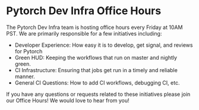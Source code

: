 # Pytorch Dev Infra Office Hours
The Pytorch Dev Infra team is hosting office hours every Friday at 10AM PST. We are primarily responsible for a few initiatives including:
- Developer Experience: How easy it is to develop, get signal, and reviews for Pytorch
- Green HUD: Keeping the workflows that run on master and nightly green.
- CI Infrastructure: Ensuring that jobs get run in a timely and reliable manner.
- General CI Questions: How to add CI workflows, debugging CI, etc.

If you have any questions or requests related to these initiatives please join our Office Hours!  We would love to hear from you!

